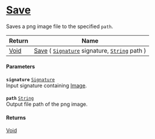 # [Save](./ImageSaver--Save.md)

Saves a png image file to the specified `path`.

| Return | Name | 
| --- | --- | 
| [Void](https://docs.microsoft.com/en-us/dotnet/api/System.Void) | [Save](./ImageSaver--Save.md) ( [`Signature`](./../../Signature.md) signature, [`String`](https://docs.microsoft.com/en-us/dotnet/api/System.String) path ) | 


#### Parameters
**`signature`**  [`Signature`](./../../Signature.md)<br>Input signature containing [Image](https://github.com/hargitomi97/sigstat/blob/master/docs/md/SigStat/Common/Features.md).<br><br>**`path`**  [`String`](https://docs.microsoft.com/en-us/dotnet/api/System.String)<br>Output file path of the png image.
#### Returns
[Void](https://docs.microsoft.com/en-us/dotnet/api/System.Void)<br>
